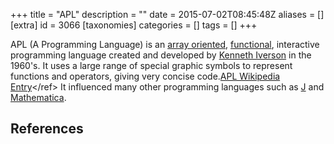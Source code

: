 +++
title = "APL"
description = ""
date = 2015-07-02T08:45:48Z
aliases = []
[extra]
id = 3066
[taxonomies]
categories = []
tags = []
+++


APL (A Programming Language) is an [array oriented](https://en.wikipedia.org/wiki/Array_programming), [functional](https://rosettacode.org/wiki/Functional_programming), interactive programming language created and developed by [Kenneth Iverson](https://en.wikipedia.org/wiki/Kenneth_E._Iverson) in the 1960's. It uses a large range of special graphic symbols to represent functions and operators, giving very concise code.<ref>[APL Wikipedia Entry](https://en.wikipedia.org/wiki/APL_(programming_language))</ref> It influenced many other programming languages such as [J](https://rosettacode.org/wiki/J) and [Mathematica](https://rosettacode.org/wiki/Mathematica).

## References
<references>
